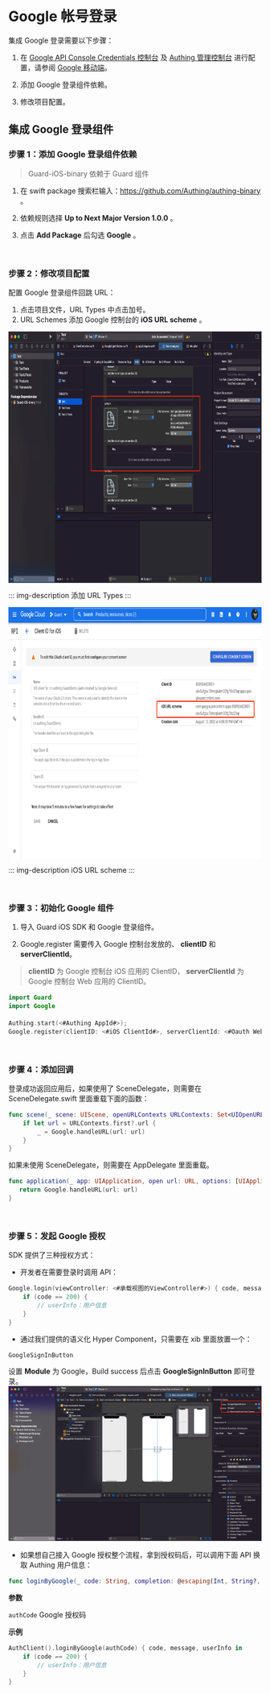 # Google 帐号登录

<LastUpdated/>

集成 Google 登录需要以下步骤：

1. 在 [Google API Console Credentials 控制台]() 及 [Authing 管理控制台](https://www.authing.cn/) 进行配置，请参阅 [Google 移动端](https://docs.authing.cn/v2/guides/connections/social/google-mobile/)。

2. 添加 Google 登录组件依赖。

3. 修改项目配置。

## 集成 Google 登录组件

### 步骤 1：添加 Google 登录组件依赖

> Guard-iOS-binary 依赖于 Guard 组件

1. 在 swift package 搜索栏输入：https://github.com/Authing/authing-binary 。

2. 依赖规则选择 **Up to Next Major Version 1.0.0** 。

3. 点击 **Add Package** 后勾选 **Google** 。

<br>

### 步骤 2：修改项目配置

配置 Google 登录组件回跳 URL：
1. 点击项目文件，URL Types 中点击加号。
2. URL Schemes 添加 Google 控制台的 **iOS URL scheme** 。

<img src="./images/google/2.png" height=500 style="display:block;margin: 0 auto;">

::: img-description
添加 URL Types
:::

<img src="./images/google/3.png" height=500 style="display:block;margin: 0 auto;">

::: img-description
iOS URL scheme
:::

<br>

### 步骤 3：初始化 Google 组件

1. 导入 Guard iOS SDK 和 Google 登录组件。

2. Google.register 需要传入 Google 控制台发放的、 **clientID** 和 **serverClientId**。
> **clientID** 为 Google 控制台 iOS 应用的 ClientID，
> **serverClientId** 为 Google 控制台 Web 应用的 ClientID。

```swift
import Guard
import Google

Authing.start(<#Authing AppId#>);
Google.register(clientID: <#iOS ClientId#>, serverClientId: <#Oauth Web ClientId#>)
 ```
 
<br>

### 步骤 4：添加回调

登录成功返回应用后，如果使用了 SceneDelegate，则需要在 SceneDelegate.swift 里面重载下面的函数：

```swift
func scene(_ scene: UIScene, openURLContexts URLContexts: Set<UIOpenURLContext>) {
    if let url = URLContexts.first?.url {
        _ = Google.handleURL(url: url)
    }
}
 ```

如果未使用 SceneDelegate，则需要在 AppDelegate 里面重载。

```swift
func application(_ app: UIApplication, open url: URL, options: [UIApplication.OpenURLOptionsKey : Any] = [:]) -> Bool {
   return Google.handleURL(url: url)
}
 ```

<br>

### 步骤 5：发起 Google 授权
SDK 提供了三种授权方式：

- 开发者在需要登录时调用 API：

```swift
Google.login(viewController: <#承载视图的ViewController#>) { code, message, userInfo in
    if (code == 200) {
        // userInfo：用户信息
    }
}
```

- 通过我们提供的语义化 Hyper Component，只需要在 xib 里面放置一个：

```swift
GoogleSignInButton
```
设置 **Module** 为 Google，Build success 后点击 **GoogleSignInButton** 即可登录。
![](./images/google/1.png)
- 如果想自己接入 Google 授权整个流程，拿到授权码后，可以调用下面 API 换取 Authing 用户信息：

```swift
func loginByGoogle(_ code: String, completion: @escaping(Int, String?, UserInfo?) -> Void)
```

**参数**

`authCode` Google 授权码

**示例**

```swift
AuthClient().loginByGoogle(authCode) { code, message, userInfo in
    if (code == 200) {
        // userInfo：用户信息
    }
}
```